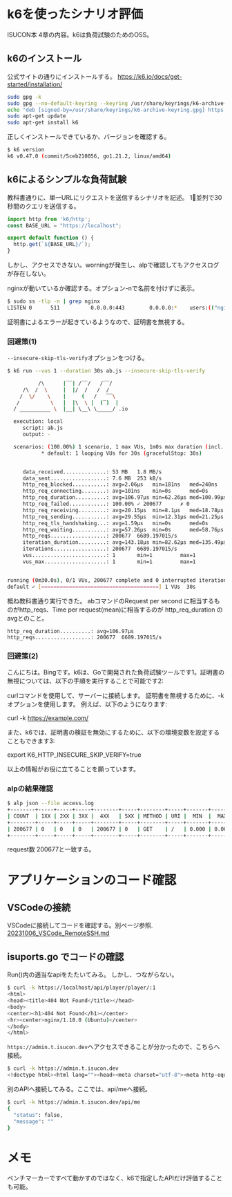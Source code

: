 # k6を使ったシナリオ評価

ISUCON本 4章の内容。k6は負荷試験のためのOSS。

## k6のインストール

公式サイトの通りにインストールする。
https://k6.io/docs/get-started/installation/

```bash
sudo gpg -k
sudo gpg --no-default-keyring --keyring /usr/share/keyrings/k6-archive-keyring.gpg --keyserver hkp://keyserver.ubuntu.com:80 --recv-keys C5AD17C747E3415A3642D57D77C6C491D6AC1D69
echo "deb [signed-by=/usr/share/keyrings/k6-archive-keyring.gpg] https://dl.k6.io/deb stable main" | sudo tee /etc/apt/sources.list.d/k6.list
sudo apt-get update
sudo apt-get install k6
```

正しくインストールできているか、バージョンを確認する。
```bash
$ k6 version
k6 v0.47.0 (commit/5ceb210056, go1.21.2, linux/amd64)
```

## k6によるシンプルな負荷試験

教科書通りに、単一URLにリクエストを送信するシナリオを記述。
1⃣並列で30秒間のクエリを送信する。

```js:ab.js
import http from 'k6/http';
const BASE_URL = "https://localhost";

export default function () {
  http.get(`${BASE_URL}/`);
}

```
しかし、アクセスできない。worningが発生し、alpで確認してもアクセスログが存在しない。

nginxが動いているか確認する。オプション-nで名前を付けずに表示。
```bash
$ sudo ss -tlp -n | grep nginx
LISTEN 0      511          0.0.0.0:443        0.0.0.0:*    users:(("nginx",pid=655,fd=6),("nginx",pid=654,fd=6),("nginx",pid=643,fd=6))
```

証明書によるエラーが起きているようなので、証明書を無視する。

### 回避策(1)

`--insecure-skip-tls-verify`オプションをつける。

```bash
$ k6 run --vus 1 --duration 30s ab.js --insecure-skip-tls-verify

          /\      |‾‾| /‾‾/   /‾‾/
     /\  /  \     |  |/  /   /  /
    /  \/    \    |     (   /   ‾‾\
   /          \   |  |\  \ |  (‾)  |
  / __________ \  |__| \__\ \_____/ .io

  execution: local
     script: ab.js
     output: -

  scenarios: (100.00%) 1 scenario, 1 max VUs, 1m0s max duration (incl. graceful stop):
           * default: 1 looping VUs for 30s (gracefulStop: 30s)


     data_received..............: 53 MB   1.8 MB/s
     data_sent..................: 7.6 MB  253 kB/s
     http_req_blocked...........: avg=2.06µs   min=181ns   med=240ns    max=12.65ms  p(90)=329ns    p(95)=348ns
     http_req_connecting........: avg=101ns    min=0s      med=0s       max=262.53µs p(90)=0s       p(95)=0s
     http_req_duration..........: avg=106.97µs min=62.26µs med=100.99µs max=19ms     p(90)=118.93µs p(95)=125.19µs
     http_req_failed............: 100.00% ✓ 200677      ✗ 0
     http_req_receiving.........: avg=20.15µs  min=8.1µs   med=18.78µs  max=9.39ms   p(90)=25.95µs  p(95)=31.66µs
     http_req_sending...........: avg=29.55µs  min=12.31µs med=21.25µs  max=9.61ms   p(90)=60.29µs  p(95)=77.89µs
     http_req_tls_handshaking...: avg=1.59µs   min=0s      med=0s       max=12.27ms  p(90)=0s       p(95)=0s
     http_req_waiting...........: avg=57.26µs  min=0s      med=58.76µs  max=10.3ms   p(90)=75.98µs  p(95)=78.23µs
     http_reqs..................: 200677  6689.197015/s
     iteration_duration.........: avg=143.18µs min=82.62µs med=135.49µs max=12.84ms  p(90)=155.69µs p(95)=165.24µs
     iterations.................: 200677  6689.197015/s
     vus........................: 1       min=1         max=1
     vus_max....................: 1       min=1         max=1


running (0m30.0s), 0/1 VUs, 200677 complete and 0 interrupted iterations
default ✓ [======================================] 1 VUs  30s
```

概ね教科書通り実行できた。
abコマンドのRequest per second に相当するものがhttp_reqs、Time per request(mean)に相当するのが http_req_duration のavgとのこと。


```
http_req_duration..........: avg=106.97µs
http_reqs..................: 200677  6689.197015/s
```


### 回避策(2)
こんにちは。Bingです。k6は、Goで開発された負荷試験ツールです1。証明書の無視については、以下の手順を実行することで可能です2:

curlコマンドを使用して、サーバーに接続します。
証明書を無視するために、-kオプションを使用します。
例えば、以下のようになります:

curl -k https://example.com/

また、k6では、証明書の検証を無効にするために、以下の環境変数を設定することもできます3:

export K6_HTTP_INSECURE_SKIP_VERIFY=true

以上の情報がお役に立てることを願っています。

### alpの結果確認
```bash
$ alp json --file access.log
+--------+-----+-----+-----+--------+-----+--------+-----+-------+-------+-------+-------+-------+-------+-------+--------+-----------+-----------+--------------+-----------+
| COUNT  | 1XX | 2XX | 3XX |  4XX   | 5XX | METHOD | URI |  MIN  |  MAX  |  SUM  |  AVG  |  P90  |  P95  |  P99  | STDDEV | MIN(BODY) | MAX(BODY) |  SUM(BODY)   | AVG(BODY) |
+--------+-----+-----+-----+--------+-----+--------+-----+-------+-------+-------+-------+-------+-------+-------+--------+-----------+-----------+--------------+-----------+
| 200677 | 0   | 0   | 0   | 200677 | 0   | GET    | /   | 0.000 | 0.000 | 0.000 | 0.000 | 0.000 | 0.000 | 0.000 | 0.000  | 162.000   | 162.000   | 32509674.000 | 162.000   |
+--------+-----+-----+-----+--------+-----+--------+-----+-------+-------+-------+-------+-------+-------+-------+--------+-----------+-----------+--------------+-----------+
```

request数 200677と一致する。

# アプリケーションのコード確認

## VSCodeの接続
VSCodeに接続してコードを確認する。別ページ参照.
[20231006_VSCode_RemoteSSH.md](https://github.com/ChallengeClub/isucon_tips/blob/main/2023/20231006_VSCode_RemoteSSH.md)

## isuports.go でコードの確認

Run()内の適当なapiをたたいてみる。
しかし、つながらない。

```bash
$ curl -k https://localhost/api/player/player/:1
<html>
<head><title>404 Not Found</title></head>
<body>
<center><h1>404 Not Found</h1></center>
<hr><center>nginx/1.18.0 (Ubuntu)</center>
</body>
</html>
```

`https://admin.t.isucon.dev`へアクセスできることが分かったので、こちらへ接続。

```bash
$ curl -k https://admin.t.isucon.dev
<!doctype html><html lang=""><head><meta charset="utf-8"><meta http-equiv="X-UA-Compatible" content="IE=edge"><meta name="viewport" content="width=device-width,initial-scale=1"><link rel="icon" href="/favicon.ico"><link rel="preconnect" href="https://fonts.googleapis.com"><link rel="preconnect" href="https://fonts.gstatic.com" crossorigin><link href="https://fonts.googleapis.com/css2?family=M+PLUS+1:wght@400;700&display=swap" rel="stylesheet"><title>isuports</title><script defer="defer" src="/js/chunk-vendors.40ff55a3.js"></script><script defer="defer" src="/js/app.3a4ec98c.js"></script><link href="/css/app.83b4c321.css" rel="stylesheet"></head><body><noscript><strong>We're sorry but isuports doesn't work properly without JavaScript enabled. Please enable it to continue.</strong></noscript><div id="app"></div></body></html>
```

別のAPIへ接続してみる。ここでは、api/meへ接続。

```bash
$ curl -k https://admin.t.isucon.dev/api/me
{
  "status": false,
  "message": ""
}
```

# メモ
ベンチマーカーですべて動かすのではなく、k6で指定したAPIだけ評価することも可能。
